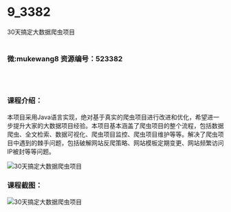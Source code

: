 # 9_3382
30天搞定大数据爬虫项目
<br/></br>
<h3>微:mukewang8 资源编号：523382</h3>
<br/></br>
<h3>课程介绍：</h3>
<p>本项目采用Java语言实现，绝对基于真实的<a title="查看与 爬虫 相关的文章" target="_blank">爬虫</a>项目进行改进和优化，希望进一步提升大家的大数据项目经验。本项目基本涵盖了爬虫项目的整个流程，包括数据爬虫、全文检索、数据可视化、爬虫项目监控、爬虫项目维护等等。解决了爬虫项目中遇到的棘手问题，包括破解网站反爬策略、网站模板定期变更、网站频繁访问IP被封等等问题。</p>
<p><img src="https://www.ko996.com/wp-content/uploads/img/2018/08/2-33-300x162.png" alt="30天搞定大数据爬虫项目"></p>
<h3>课程截图：</h3>
<p><img src="https://www.ko996.com/wp-content/uploads/img/2018/08/3-29.png" alt="30天搞定大数据爬虫项目"></p>
